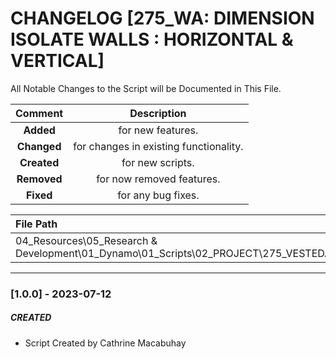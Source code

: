 # CHANGELOG [275_WA: DIMENSION ISOLATE WALLS : HORIZONTAL & VERTICAL]
All Notable Changes to the Script will be Documented in This File.

| Comment | Description |
| :--: | :--: |
| **Added**  | for new features. |
|**Changed** |for changes in existing functionality. |
|**Created** | for new scripts. |
|**Removed** |for now removed features. |
|**Fixed** |for any bug fixes. |

| File Path | 
| :-- |
| 04_Resources\05_Research & Development\01_Dynamo\01_Scripts\02_PROJECT\275_VESTEDA\WALLS |
------------------------------------------------------------------

### [1.0.0] - 2023-07-12
##### CREATED
- Script Created by Cathrine Macabuhay

